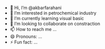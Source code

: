 - 👋 Hi, I’m @akbarfarahani
- 👀 I’m interested in petrochemical industry
- 🌱 I’m currently learning visual basic
- 💞️ I’m looking to collaborate on constraction
- 📫 How to reach me ...
- 😄 Pronouns: ...
- ⚡ Fun fact: ...

<!---
akbarfarahani/akbarfarahani is a ✨ special ✨ repository because its `README.md` (this file) appears on your GitHub profile.
You can click the Preview link to take a look at your changes.
--->
